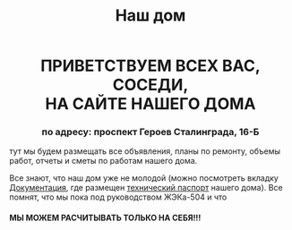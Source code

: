 ﻿---
layout: default
title: Наш дом
exclude: true
---

<center><h1>ПРИВЕТСТВУЕМ ВСЕХ ВАС, СОСЕДИ,<br>
НА САЙТЕ НАШЕГО ДОМА</h1>
<h3>по адресу: проспект Героев Сталинграда, 16-Б</h3></center>

тут мы будем размещать все объявления, планы по ремонту, объемы работ, отчеты и сметы по работам нашего дома.

Все знают, что наш дом уже не молодой (можно посмотреть вкладку [Документация](/docs/), где размещен [технический паспорт](/docs/passport.html) нашего дома).
Все помнят, что мы пока под руководством ЖЭКа-504 и что
<h4>МЫ МОЖЕМ РАСЧИТЫВАТЬ ТОЛЬКО НА СЕБЯ!!!</h4>